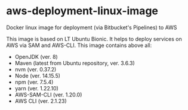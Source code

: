 # aws-deployment-linux-image
Docker linux image for deployment (via Bitbucket's Pipelines) to AWS

This image is based on LT Ubuntu Bionic. It helps to deploy services on AWS via SAM and AWS-CLI. This image contains above all:

* OpenJDK (ver. 8)
* Maven (latest from Ubuntu repository, ver. 3.6.3)
* nvm (ver. 0.37.2)
* Node (ver. 14.15.5)
* npm (ver. 7.5.4)
* yarn (ver. 1.22.10)
* AWS-SAM-CLI (ver. 1.20.0)
* AWS CLI (ver. 2.1.23)
